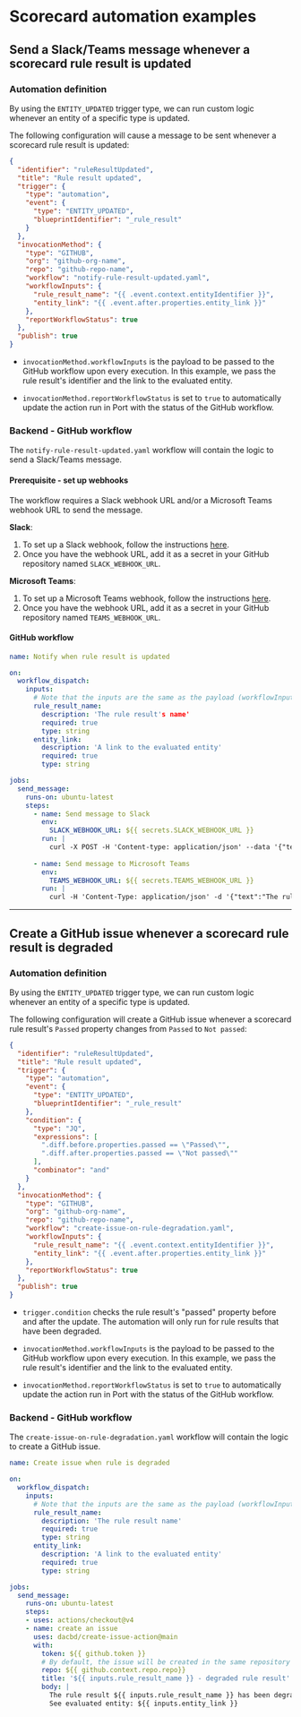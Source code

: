 
# Scorecard automation examples

## Send a Slack/Teams message whenever a scorecard rule result is **updated**

### Automation definition

By using the `ENTITY_UPDATED` trigger type, we can run custom logic whenever an entity of a specific type is updated.  

The following configuration will cause a message to be sent whenever a scorecard rule result is updated:

```json showLineNumbers
{
  "identifier": "ruleResultUpdated",
  "title": "Rule result updated",
  "trigger": {
    "type": "automation",
    "event": {
      "type": "ENTITY_UPDATED",
      "blueprintIdentifier": "_rule_result"
    }
  },
  "invocationMethod": {
    "type": "GITHUB",
    "org": "github-org-name",
    "repo": "github-repo-name",
    "workflow": "notify-rule-result-updated.yaml",
    "workflowInputs": {
      "rule_result_name": "{{ .event.context.entityIdentifier }}",
      "entity_link": "{{ .event.after.properties.entity_link }}"
    },
    "reportWorkflowStatus": true
  },
  "publish": true
}
```

* `invocationMethod.workflowInputs` is the payload to be passed to the GitHub workflow upon every execution. In this example, we pass the rule result's identifier and the link to the evaluated entity.

* `invocationMethod.reportWorkflowStatus` is set to `true` to automatically update the action run in Port with the status of the GitHub workflow.

### Backend - GitHub workflow

The `notify-rule-result-updated.yaml` workflow will contain the logic to send a Slack/Teams message.

#### Prerequisite - set up webhooks
The workflow requires a Slack webhook URL and/or a Microsoft Teams webhook URL to send the message.  

**Slack**:
1. To set up a Slack webhook, follow the instructions [here](https://api.slack.com/messaging/webhooks).
2. Once you have the webhook URL, add it as a secret in your GitHub repository named `SLACK_WEBHOOK_URL`.

**Microsoft Teams**:
1. To set up a Microsoft Teams webhook, follow the instructions [here](https://learn.microsoft.com/en-us/microsoftteams/platform/webhooks-and-connectors/how-to/add-incoming-webhook).
2. Once you have the webhook URL, add it as a secret in your GitHub repository named `TEAMS_WEBHOOK_URL`.

#### GitHub workflow

```yaml showLineNumbers title="notify-rule-result-updated.yaml"
name: Notify when rule result is updated

on:
  workflow_dispatch:
    inputs:
      # Note that the inputs are the same as the payload (workflowInputs) defined in the automation
      rule_result_name:
        description: 'The rule result's name'
        required: true
        type: string
      entity_link:
        description: 'A link to the evaluated entity'
        required: true
        type: string

jobs:
  send_message:
    runs-on: ubuntu-latest
    steps:
      - name: Send message to Slack
        env:
          SLACK_WEBHOOK_URL: ${{ secrets.SLACK_WEBHOOK_URL }}
        run: |
          curl -X POST -H 'Content-type: application/json' --data '{"text":"The rule result ${{ inputs.rule_result_name }} has been updated. See evaluated entity: ${{ inputs.entity_link }}"}' $SLACK_WEBHOOK_URL
      
      - name: Send message to Microsoft Teams
        env:
          TEAMS_WEBHOOK_URL: ${{ secrets.TEAMS_WEBHOOK_URL }}
        run: |
          curl -H 'Content-Type: application/json' -d '{"text":"The rule result ${{ inputs.rule_result_name }} has been updated. See evaluated entity: ${{ inputs.entity_link }}"}' $TEAMS_WEBHOOK_URL
```

---

## Create a GitHub issue whenever a scorecard rule result is **degraded**

### Automation definition

By using the `ENTITY_UPDATED` trigger type, we can run custom logic whenever an entity of a specific type is updated.  

The following configuration will create a GitHub issue whenever a scorecard rule result's `Passed` property changes from `Passed` to `Not passed`:

```json showLineNumbers
{
  "identifier": "ruleResultUpdated",
  "title": "Rule result updated",
  "trigger": {
    "type": "automation",
    "event": {
      "type": "ENTITY_UPDATED",
      "blueprintIdentifier": "_rule_result"
    },
    "condition": {
      "type": "JQ",
      "expressions": [
        ".diff.before.properties.passed == \"Passed\"",
        ".diff.after.properties.passed == \"Not passed\""
      ],
      "combinator": "and"
    }
  },
  "invocationMethod": {
    "type": "GITHUB",
    "org": "github-org-name",
    "repo": "github-repo-name",
    "workflow": "create-issue-on-rule-degradation.yaml",
    "workflowInputs": {
      "rule_result_name": "{{ .event.context.entityIdentifier }}",
      "entity_link": "{{ .event.after.properties.entity_link }}"
    },
    "reportWorkflowStatus": true
  },
  "publish": true
}
```

* `trigger.condition` checks the rule result's "passed" property before and after the update. The automation will only run for rule results that have been degraded.

* `invocationMethod.workflowInputs` is the payload to be passed to the GitHub workflow upon every execution. In this example, we pass the rule result's identifier and the link to the evaluated entity.

* `invocationMethod.reportWorkflowStatus` is set to `true` to automatically update the action run in Port with the status of the GitHub workflow.

### Backend - GitHub workflow

The `create-issue-on-rule-degradation.yaml` workflow will contain the logic to create a GitHub issue.

```yaml showLineNumbers title="create-issue-on-rule-degradation.yaml"
name: Create issue when rule is degraded

on:
  workflow_dispatch:
    inputs:
      # Note that the inputs are the same as the payload (workflowInputs) defined in the automation
      rule_result_name:
        description: 'The rule result name'
        required: true
        type: string
      entity_link:
        description: 'A link to the evaluated entity'
        required: true
        type: string

jobs:
  send_message:
    runs-on: ubuntu-latest
    steps:
    - uses: actions/checkout@v4
    - name: create an issue
      uses: dacbd/create-issue-action@main
      with:
        token: ${{ github.token }}
        # By default, the issue will be created in the same repository as the workflow
        repo: ${{ github.context.repo.repo}}
        title: '${{ inputs.rule_result_name }} - degraded rule result'
        body: |
          The rule result ${{ inputs.rule_result_name }} has been degraded.
          See evaluated entity: ${{ inputs.entity_link }}
```
